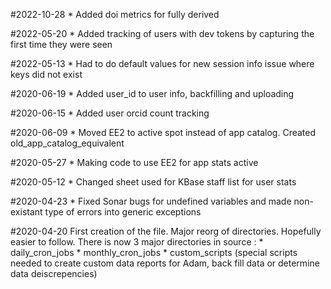 #2022-10-28
    * Added doi metrics for fully derived

#2022-05-20
    * Added tracking of users with dev tokens by capturing the first time they were seen

#2022-05-13
    * Had to do default values for new session info issue where keys did not exist

#2020-06-19
    * Added user_id to user info, backfilling and uploading

#2020-06-15
    * Added user orcid count tracking

#2020-06-09
    * Moved EE2 to active spot instead of app catalog. Created old_app_catalog_equivalent

#2020-05-27
    * Making code to use EE2 for app stats active

#2020-05-12
    * Changed sheet used for KBase staff list for user stats

#2020-04-23
    * Fixed Sonar bugs for undefined variables and made non-existant type of errors into generic exceptions

#2020-04-20 First creation of the file. Major reorg of directories. Hopefully easier to follow. There is now 3 major directories in source :
    * daily_cron_jobs
    * monthly_cron_jobs
    * custom_scripts (special scripts needed to create custom data reports for Adam, back fill data or determine data deiscrepencies)

